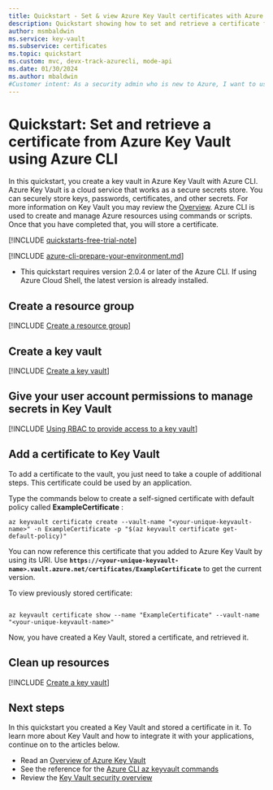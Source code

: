 ```yaml
---
title: Quickstart - Set & view Azure Key Vault certificates with Azure CLI
description: Quickstart showing how to set and retrieve a certificate from Azure Key Vault using Azure CLI
author: msmbaldwin
ms.service: key-vault
ms.subservice: certificates
ms.topic: quickstart
ms.custom: mvc, devx-track-azurecli, mode-api
ms.date: 01/30/2024
ms.author: mbaldwin
#Customer intent: As a security admin who is new to Azure, I want to use Key Vault to securely store keys and passwords in Azure
---
```

# Quickstart: Set and retrieve a certificate from Azure Key Vault using Azure CLI

In this quickstart, you create a key vault in Azure Key Vault with Azure CLI. Azure Key Vault is a cloud service that works as a secure secrets store. You can securely store keys, passwords, certificates, and other secrets. For more information on Key Vault you may review the [Overview](../general/overview.md). Azure CLI is used to create and manage Azure resources using commands or scripts. Once that you have completed that, you will store a certificate.

[!INCLUDE [quickstarts-free-trial-note](../../../includes/quickstarts-free-trial-note.md)]

[!INCLUDE [azure-cli-prepare-your-environment.md](~/reusable-content/azure-cli/azure-cli-prepare-your-environment.md)]

 - This quickstart requires version 2.0.4 or later of the Azure CLI. If using Azure Cloud Shell, the latest version is already installed.

## Create a resource group

[!INCLUDE [Create a resource group](../../../includes/cli-rg-create.md)]

## Create a key vault

[!INCLUDE [Create a key vault](../includes/key-vault-creation-cli.md)]

## Give your user account permissions to manage secrets in Key Vault

[!INCLUDE [Using RBAC to provide access to a key vault](../includes/rbac/upn-certificate-officer-cli.md)]

## Add a certificate to Key Vault

To add a certificate to the vault, you just need to take a couple of additional steps. This certificate could be used by an application. 

Type the commands below to create a self-signed certificate with default policy called **ExampleCertificate** :

```azurecli
az keyvault certificate create --vault-name "<your-unique-keyvault-name>" -n ExampleCertificate -p "$(az keyvault certificate get-default-policy)"
```

You can now reference this certificate that you added to Azure Key Vault by using its URI. Use **`https://<your-unique-keyvault-name>.vault.azure.net/certificates/ExampleCertificate`** to get the current version. 

To view previously stored certificate:

```azurecli

az keyvault certificate show --name "ExampleCertificate" --vault-name "<your-unique-keyvault-name>"
```

Now, you have created a Key Vault, stored a certificate, and retrieved it.

## Clean up resources

[!INCLUDE [Create a key vault](../../../includes/cli-rg-delete.md)]

## Next steps

In this quickstart you created a Key Vault and stored a certificate in it. To learn more about Key Vault and how to integrate it with your applications, continue on to the articles below.

- Read an [Overview of Azure Key Vault](../general/overview.md)
- See the reference for the [Azure CLI az keyvault commands](/cli/azure/keyvault)
- Review the [Key Vault security overview](../general/security-features.md)
